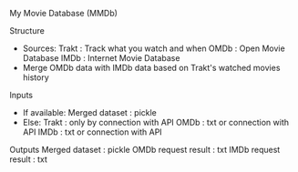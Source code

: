 My Movie Database (MMDb)

Structure
- Sources:
	Trakt : Track what you watch and when
	OMDb : Open Movie Database
	IMDb : Internet Movie Database     
- Merge OMDb data with IMDb data based on Trakt's watched movies history


Inputs
- If available:
	Merged dataset : pickle
- Else:
	Trakt : only by connection with API
	OMDb  : txt or connection with API
	IMDb  : txt or connection with API

Outputs
	Merged dataset : pickle
	OMDb request result : txt
	IMDb request result : txt
